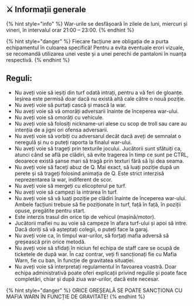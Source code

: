 ## ⚔️ Informații generale 

{% hint style="info" %}
War-urile se desfășoară în zilele de luni, miercuri și vineri, în intervalul orar 21:00 – 23:00.
{% endhint %}

{% hint style="danger" %}
Fiecare facțiune are obligația de a purta echipamentul în culoarea specifică!
Pentru a evita eventuale erori vizuale, se recomandă utilizarea unei veste și a unei perechi de pantaloni în nuanța respectivă.
{% endhint %}

## Reguli:

* Nu aveți voie să ieșiți din turf odată intrați, pentru a vă feri de gloanțe. Ieșirea este permisă doar dacă nu există altă cale către o nouă poziție.
* Nu aveți voie să purtați cască și mască la war.
* Nu aveți voie să vă omorâți adversarii înainte de începerea war-ului.
* Nu aveți voie să omorâți cu vehicule.
* Nu aveți voie să folosiți nickname-uri alese cu scop de troll sau care au intenția de a jigni ori ofensa adversarii.
* Nu aveți voie să vorbiți cu adversarul decât dacă aveți de semnalat o neregulă și nu o puteți raporta la finalul war-ului.
* Nu aveți voie să trageți prin texturile jocului.
Jucătorii sunt sfătuiți ca, atunci când se află pe clădiri, să evite tragerea în timp ce sunt pe CTRL, deoarece există șanse mari să tragă prin texturi fără să își dea seama.
* Nu aveți voie să faceți abuz de Q. Mai exact, să luați poziție după un perete și să trageți folosind animația de Q.
Este strict interzisă neprezentarea la war, indiferent de scor.
* Nu aveți voie să mergeți cu elicopterul pe turf.
* Nu aveți voie să campezi la intrarea în turf.
* Nu aveți voie să vă luați poziție pe clădiri înainte de începerea war-ului. Ambele facțiuni trebuie să fie poziționate în turf, față în față, în poziții opuse, pregătite pentru start.
* Este interzis trasul din orice tip de vehicul (mașină/motor).
* Jucătorii mafiei nu au voie să campeze în afara turf-ului și apoi să intre. 
Dacă doriți să vă așteptați colegii, o puteți face la garaj.
* Nu aveți voie ca, în timpul war-urilor, să forțați mafia adversă să greșească prin orice metodă.
* Nu aveți voie să sfidați în niciun fel echipa de staff care se ocupă de ticketele de după war. În caz contrar, veți fi sancționați fie cu Mafia Warn, fie cu ban, în funcție de gravitatea situației.
* Nu aveți voie să interpretați regulamentul în favoarea voastră. Doar echipa administrativă poate oferi explicații privind regulile și poate face completări, chiar și după ziua war-urilor, dacă este necesar.

{% hint style="danger" %}
ORICE GREȘEALĂ SE POATE SANCȚIONA CU MAFIA WARN ÎN FUNCȚIE DE GRAVITATE!
{% endhint %}